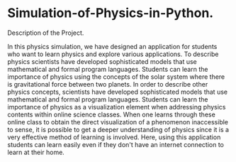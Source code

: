 # Simulation-of-Physics-in-Python.

Description of the Project.

In this physics simulation, we have designed an application for students who want to
learn physics and explore various applications. To describe physics scientists have
developed sophisticated models that use mathematical and formal program languages.
Students can learn the importance of physics using the concepts of the solar system where
there is gravitational force between two planets. In order to describe other physics
concepts, scientists have developed sophisticated models that use mathematical and
formal program languages. Students can learn the importance of physics as a visualization
element when addressing physics contents within online science classes. When one learns
through these online class to obtain the direct visualization of a phenomenon inaccessible
to sense, it is possible to get a deeper understanding of physics since it is a very effective
method of learning is involved. Here, using this application students can learn easily even
if they don&#39;t have an internet connection to learn at their home.

